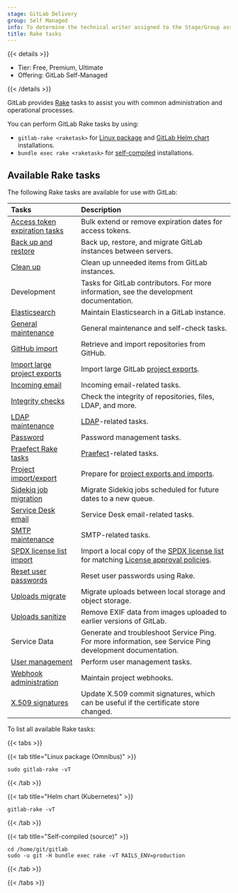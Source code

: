 ```yaml
---
stage: GitLab Delivery
group: Self Managed
info: To determine the technical writer assigned to the Stage/Group associated with this page, see https://handbook.gitlab.com/handbook/product/ux/technical-writing/#assignments
title: Rake tasks
---
```


{{< details >}}

- Tier: Free, Premium, Ultimate
- Offering: GitLab Self-Managed

{{< /details >}}

GitLab provides [Rake](https://ruby.github.io/rake/) tasks to assist you with common administration and operational
processes.

You can perform GitLab Rake tasks by using:

- `gitlab-rake <raketask>` for [Linux package](https://docs.gitlab.com/omnibus/) and [GitLab Helm chart](https://docs.gitlab.com/charts/troubleshooting/kubernetes_cheat_sheet.html#gitlab-specific-kubernetes-information) installations.
- `bundle exec rake <raketask>` for [self-compiled](../../install/installation.md) installations.

## Available Rake tasks

The following Rake tasks are available for use with GitLab:

| Tasks                                                                                                 | Description |
|:------------------------------------------------------------------------------------------------------|:------------|
| [Access token expiration tasks](tokens/_index.md)                                                     | Bulk extend or remove expiration dates for access tokens. |
| [Back up and restore](../backup_restore/_index.md)                                                    | Back up, restore, and migrate GitLab instances between servers. |
| [Clean up](cleanup.md)                                                                                | Clean up unneeded items from GitLab instances. |
| Development                                                                                           | Tasks for GitLab contributors. For more information, see the development documentation. |
| [Elasticsearch](../../integration/advanced_search/elasticsearch.md#gitlab-advanced-search-rake-tasks) | Maintain Elasticsearch in a GitLab instance. |
| [General maintenance](maintenance.md)                                                                 | General maintenance and self-check tasks. |
| [GitHub import](../../user/project/import/github.md)                                                  | Retrieve and import repositories from GitHub. |
| [Import large project exports](project_import_export.md#import-large-projects)                        | Import large GitLab [project exports](../../user/project/settings/import_export.md). |
| [Incoming email](incoming_email.md)                                                                   | Incoming email-related tasks. |
| [Integrity checks](check.md)                                                                          | Check the integrity of repositories, files, LDAP, and more. |
| [LDAP maintenance](ldap.md)                                                                           | [LDAP](../auth/ldap/_index.md)-related tasks. |
| [Password](password.md)                                                                               | Password management tasks. |
| [Praefect Rake tasks](praefect.md)                                                                    | [Praefect](../gitaly/praefect.md)-related tasks. |
| [Project import/export](project_import_export.md)                                                     | Prepare for [project exports and imports](../../user/project/settings/import_export.md). |
| [Sidekiq job migration](../sidekiq/sidekiq_job_migration.md)                                          | Migrate Sidekiq jobs scheduled for future dates to a new queue. |
| [Service Desk email](service_desk_email.md)                                                           | Service Desk email-related tasks. |
| [SMTP maintenance](smtp.md)                                                                           | SMTP-related tasks. |
| [SPDX license list import](spdx.md)                                                                   | Import a local copy of the [SPDX license list](https://spdx.org/licenses/) for matching [License approval policies](../../user/compliance/license_approval_policies.md). |
| [Reset user passwords](../../security/reset_user_password.md#use-a-rake-task)                         | Reset user passwords using Rake. |
| [Uploads migrate](uploads/migrate.md)                                                                 | Migrate uploads between local storage and object storage. |
| [Uploads sanitize](uploads/sanitize.md)                                                               | Remove EXIF data from images uploaded to earlier versions of GitLab. |
| Service Data                                                                                          | Generate and troubleshoot Service Ping. For more information, see Service Ping development documentation. |
| [User management](user_management.md)                                                                 | Perform user management tasks. |
| [Webhook administration](web_hooks.md)                                                                | Maintain project webhooks. |
| [X.509 signatures](x509_signatures.md)                                                                | Update X.509 commit signatures, which can be useful if the certificate store changed. |

To list all available Rake tasks:

{{< tabs >}}

{{< tab title="Linux package (Omnibus)" >}}

```shell
sudo gitlab-rake -vT
```

{{< /tab >}}

{{< tab title="Helm chart (Kubernetes)" >}}

```shell
gitlab-rake -vT
```

{{< /tab >}}

{{< tab title="Self-compiled (source)" >}}

```shell
cd /home/git/gitlab
sudo -u git -H bundle exec rake -vT RAILS_ENV=production
```

{{< /tab >}}

{{< /tabs >}}

